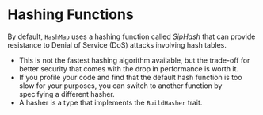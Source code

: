 # Hashing Functions

By default, `HashMap` uses a hashing function called *SipHash* that can provide resistance to Denial of Service (DoS) attacks involving hash tables. 

- This is not the fastest hashing algorithm available, but the trade-off for better security that comes with the drop in performance is worth it. 
- If you profile your code and find that the default hash function is too slow for your purposes, you can switch to another function by specifying a different hasher.
- A hasher is a type that implements the `BuildHasher` trait.